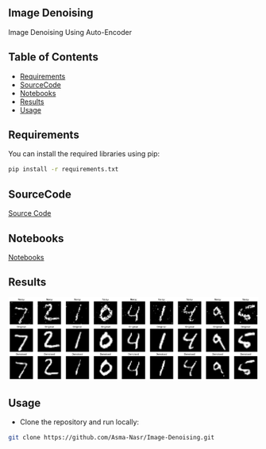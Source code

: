 ## Image Denoising
Image Denoising Using Auto-Encoder


## Table of Contents

- [Requirements](#requirements)
- [SourceCode](#SourceCode)
- [Notebooks](#Notebooks)
- [Results](#Results)
- [Usage](#usage)

## Requirements
You can install the required libraries using pip:

```bash
pip install -r requirements.txt
```
## SourceCode
[Source Code](https://github.com/Asma-Nasr/Image-Denoising/tree/main/src)

## Notebooks
[Notebooks](https://github.com/Asma-Nasr/Image-Denoising/tree/main/Notebooks)

## Results
![Results](https://github.com/Asma-Nasr/Image-Denoising/blob/main/Notebooks/output.png)

## Usage 

- Clone the repository and run locally:
```bash
git clone https://github.com/Asma-Nasr/Image-Denoising.git
```

